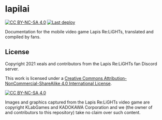 # lapilai

[![CC BY-NC-SA 4.0][cc-by-nc-sa-shield]][cc-by-nc-sa]
[![Last deploy](https://badgen.net/github/last-commit/xeals/lapilai/gh-pages)](https://github.com/xeals/lapilai/actions/workflows/build-jekyll.yml)

Documentation for the mobile video game Lapis Re:LiGHTs, translated and compiled
by fans.

## License

Copyright 2021 xeals and contributors from the Lapis Re:LiGHTs fan Discord
server.

This work is licensed under a [Creative Commons
Attribution-NonCommercial-ShareAlike 4.0 International License][cc-by-nc-sa].

[![CC BY-NC-SA 4.0][cc-by-nc-sa-image]][cc-by-nc-sa]

Images and graphics captured from the Lapis Re:LiGHTs video game are copyright
KLabGames and KADOKAWA Corporation and we (the owner of and contributors to this
repository) take no claim over such content.

[cc-by-nc-sa]: http://creativecommons.org/licenses/by-nc-sa/4.0/
[cc-by-nc-sa-image]: https://licensebuttons.net/l/by-nc-sa/4.0/88x31.png
[cc-by-nc-sa-shield]: https://img.shields.io/badge/License-CC%20BY--NC--SA%204.0-lightgrey.svg

